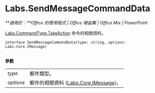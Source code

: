 
# <a name="labs.sendmessagecommanddata"></a>Labs.SendMessageCommandData

 _**適用於︰**Office 的應用程式 | Office 增益集 | Office Mix | PowerPoint_


  [Labs.CommandType.TakeAction](http://msdn.microsoft.com/library/4d6f4ca5-56e8-45b4-803c-5b562b2d97c1.aspx) 命令的相關資料。

```
interface SendMessageCommandData(type: string, options: Labs.Core.IMessage)
```


## 

 **參數**


|||
|:-----|:-----|
| _type_|郵件類型。|
| _options_|郵件的相關資料 ([Labs.Core.IMessage](http://msdn.microsoft.com/library/69b9a5c2-cbce-4a3d-b937-e8b4798612a8.aspx))。|
